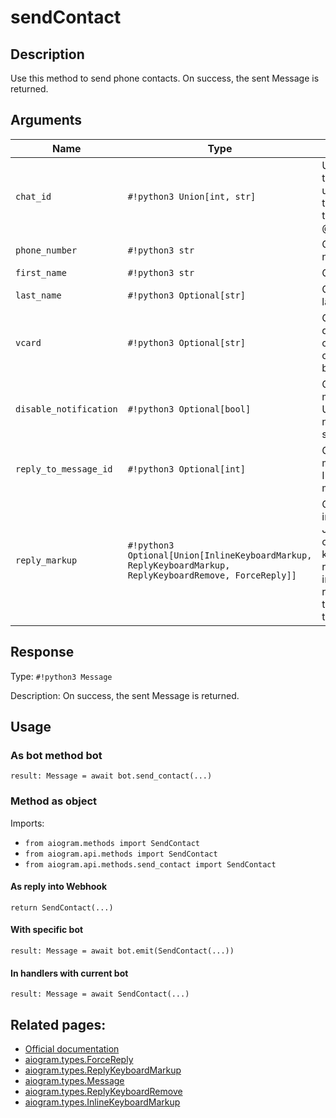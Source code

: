 # sendContact

## Description

Use this method to send phone contacts. On success, the sent Message is returned.


## Arguments

| Name | Type | Description |
| - | - | - |
| `chat_id` | `#!python3 Union[int, str]` | Unique identifier for the target chat or username of the target channel (in the format @channelusername) |
| `phone_number` | `#!python3 str` | Contact's phone number |
| `first_name` | `#!python3 str` | Contact's first name |
| `last_name` | `#!python3 Optional[str]` | Optional. Contact's last name |
| `vcard` | `#!python3 Optional[str]` | Optional. Additional data about the contact in the form of a vCard, 0-2048 bytes |
| `disable_notification` | `#!python3 Optional[bool]` | Optional. Sends the message silently. Users will receive a notification with no sound. |
| `reply_to_message_id` | `#!python3 Optional[int]` | Optional. If the message is a reply, ID of the original message |
| `reply_markup` | `#!python3 Optional[Union[InlineKeyboardMarkup, ReplyKeyboardMarkup, ReplyKeyboardRemove, ForceReply]]` | Optional. Additional interface options. A JSON-serialized object for an inline keyboard, custom reply keyboard, instructions to remove keyboard or to force a reply from the user. |



## Response

Type: `#!python3 Message`

Description: On success, the sent Message is returned.


## Usage


### As bot method bot

```python3
result: Message = await bot.send_contact(...)
```

### Method as object

Imports:

- `from aiogram.methods import SendContact`
- `from aiogram.api.methods import SendContact`
- `from aiogram.api.methods.send_contact import SendContact`

#### As reply into Webhook
```python3
return SendContact(...)
```

#### With specific bot
```python3
result: Message = await bot.emit(SendContact(...))
```

#### In handlers with current bot
```python3
result: Message = await SendContact(...)
```


## Related pages:

- [Official documentation](https://core.telegram.org/bots/api#sendcontact)
- [aiogram.types.ForceReply](../types/force_reply.md)
- [aiogram.types.ReplyKeyboardMarkup](../types/reply_keyboard_markup.md)
- [aiogram.types.Message](../types/message.md)
- [aiogram.types.ReplyKeyboardRemove](../types/reply_keyboard_remove.md)
- [aiogram.types.InlineKeyboardMarkup](../types/inline_keyboard_markup.md)
